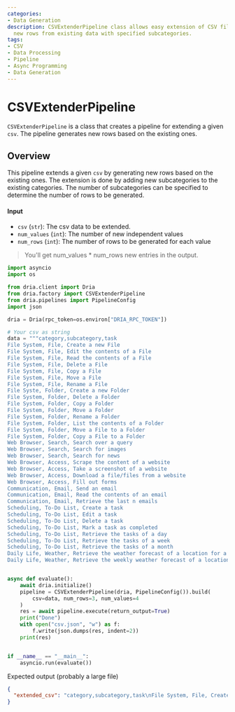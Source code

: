 ```yaml
---
categories:
- Data Generation
description: CSVExtenderPipeline class allows easy extension of CSV files by generating
  new rows from existing data with specified subcategories.
tags:
- CSV
- Data Processing
- Pipeline
- Async Programming
- Data Generation
---
```


# CSVExtenderPipeline

`CSVExtenderPipeline` is a class that creates a pipeline for extending a given `csv`. The pipeline generates new rows based on the existing ones.

## Overview

This pipeline extends a given `csv` by generating new rows based on the existing ones. The extension is done by adding new subcategories to the existing categories. The number of subcategories can be specified to determine the number of rows to be generated.

#### Input

- `csv` (`str`): The csv data to be extended.
- `num_values` (`int`): The number of new independent values
- `num_rows` (`int`): The number of rows to be generated for each value

> You'll get num_values * num_rows new entries in the output.


```python
import asyncio
import os

from dria.client import Dria
from dria.factory import CSVExtenderPipeline
from dria.pipelines import PipelineConfig
import json

dria = Dria(rpc_token=os.environ["DRIA_RPC_TOKEN"])

# Your csv as string
data = """category,subcategory,task
File System, File, Create a new File
File System, File, Edit the contents of a File
File System, File, Read the contents of a File
File System, File, Delete a File
File System, File, Copy a File
File System, File, Move a File
File System, File, Rename a File
File Syste, Folder, Create a new Folder
File System, Folder, Delete a Folder
File System, Folder, Copy a Folder
File System, Folder, Move a Folder
File System, Folder, Rename a Folder
File System, Folder, List the contents of a Folder
File System, Folder, Move a File to a Folder
File System, Folder, Copy a File to a Folder
Web Browser, Search, Search over a query
Web Browser, Search, Search for images
Web Browser, Search, Search for news
Web Browser, Access, Scrape the content of a website
Web Browser, Access, Take a screenshot of a website
Web Browser, Access, Download a file/files from a website
Web Browser, Access, Fill out forms
Communication, Email, Send an email
Communication, Email, Read the contents of an email
Communication, Email, Retrieve the last n emails
Scheduling, To-Do List, Create a task
Scheduling, To-Do List, Edit a task
Scheduling, To-Do List, Delete a task
Scheduling, To-Do List, Mark a task as completed
Scheduling, To-Do List, Retrieve the tasks of a day
Scheduling, To-Do List, Retrieve the tasks of a week
Scheduling, To-Do List, Retrieve the tasks of a month
Daily Life, Weather, Retrieve the weather forecast of a location for a day
Daily Life, Weather, Retrieve the weekly weather forecast of a location"""


async def evaluate():
    await dria.initialize()
    pipeline = CSVExtenderPipeline(dria, PipelineConfig()).build(
        csv=data, num_rows=3, num_values=4
    )
    res = await pipeline.execute(return_output=True)
    print("Done")
    with open("csv.json", "w") as f:
        f.write(json.dumps(res, indent=2))
    print(res)


if __name__ == "__main__":
    asyncio.run(evaluate())

```

Expected output (probably a large file)

```json
{
  "extended_csv": "category,subcategory,task\nFile System, File, Create a new File\nFile System, File, Edit the contents of a File\nFile System, File, Read the contents of a File\nFile System, File, Delete a File\nFile System, File, Copy a File\nFile System, File, Move a File\nFile System, File, Rename a File\nFile Syste, Folder, Create a new Folder\nFile System, Folder, Delete a Folder\nFile System, Folder, Copy a Folder\nFile System, Folder, Move a Folder\nFile System, Folder, Rename a Folder\nFile System, Folder, List the contents of a Folder\nFile System, Folder, Move a File to a Folder\nFile System, Folder, Copy a File to a Folder\nWeb Browser, Search, Search over a query\nWeb Browser, Search, Search for images\nWeb Browser, Search, Search for news\nWeb Browser, Access, Scrape the content of a website\nWeb Browser, Access, Take a screenshot of a website\nWeb Browser, Access, Download a file/files from a website\nWeb Browser, Access, Fill out forms\nCommunication, Email, Send an email\nCommunication, Email, Read the contents of an email\nCommunication, Email, Retrieve the last n emails\nScheduling, To-Do List"
} 
```